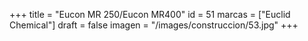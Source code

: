 +++
title = "Eucon MR 250/Eucon MR400"
id = 51
marcas = ["Euclid Chemical"]
draft = false
imagen = "/images/construccion/53.jpg"
+++

<!--more-->
